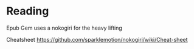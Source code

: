 # Reading

Epub Gem uses a nokogiri for the heavy lifting

Cheatsheet https://github.com/sparklemotion/nokogiri/wiki/Cheat-sheet